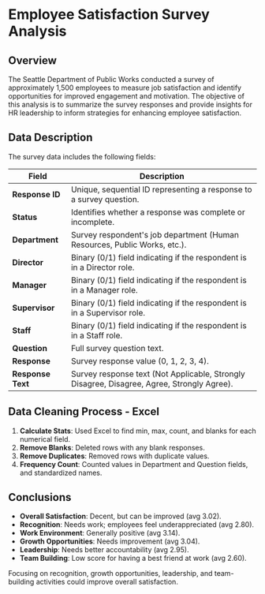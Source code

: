 # Employee Satisfaction Survey Analysis

## Overview

The Seattle Department of Public Works conducted a survey of approximately 1,500 employees to measure job satisfaction and identify opportunities for improved engagement and motivation. The objective of this analysis is to summarize the survey responses and provide insights for HR leadership to inform strategies for enhancing employee satisfaction.

## Data Description

The survey data includes the following fields:

| Field         | Description                                                     |
|---------------|-----------------------------------------------------------------|
| **Response ID** | Unique, sequential ID representing a response to a survey question. |
| **Status**     | Identifies whether a response was complete or incomplete.      |
| **Department** | Survey respondent's job department (Human Resources, Public Works, etc.). |
| **Director**   | Binary (0/1) field indicating if the respondent is in a Director role. |
| **Manager**    | Binary (0/1) field indicating if the respondent is in a Manager role. |
| **Supervisor** | Binary (0/1) field indicating if the respondent is in a Supervisor role. |
| **Staff**      | Binary (0/1) field indicating if the respondent is in a Staff role. |
| **Question**   | Full survey question text.                                      |
| **Response**   | Survey response value (0, 1, 2, 3, 4).                          |
| **Response Text** | Survey response text (Not Applicable, Strongly Disagree, Disagree, Agree, Strongly Agree). |


## Data Cleaning Process - Excel

1. **Calculate Stats**: Used Excel to find min, max, count, and blanks for each numerical field.
2. **Remove Blanks**: Deleted rows with any blank responses.
3. **Remove Duplicates**: Removed rows with duplicate values.
4. **Frequency Count**: Counted values in Department and Question fields, and standardized names.

## Conclusions

- **Overall Satisfaction**: Decent, but can be improved (avg 3.02).
- **Recognition**: Needs work; employees feel underappreciated (avg 2.80).
- **Work Environment**: Generally positive (avg 3.14).
- **Growth Opportunities**: Needs improvement (avg 3.04).
- **Leadership**: Needs better accountability (avg 2.95).
- **Team Building**: Low score for having a best friend at work (avg 2.60).

Focusing on recognition, growth opportunities, leadership, and team-building activities could improve overall satisfaction.



